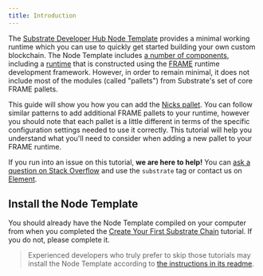```yaml
---
title: Introduction
---
```


The
[Substrate Developer Hub Node Template](https://github.com/substrate-developer-hub/substrate-node-template)
provides a minimal working runtime which you can use to quickly get started building your own custom
blockchain. The Node Template includes [a number of components](../../index#architecture), including
a [runtime](../../knowledgebase/getting-started/glossary#runtime) that is constructed using the
[FRAME](../../knowledgebase/runtime/frame) runtime development framework. However, in order to
remain minimal, it does not include most of the modules (called "pallets") from Substrate's set of
core FRAME pallets.

This guide will show you how you can add the
[Nicks pallet](https://substrate.dev/rustdocs/v2.0.0/pallet_nicks/index.html). You can follow
similar patterns to add additional FRAME pallets to your runtime, however you should note that each
pallet is a little different in terms of the specific configuration settings needed to use it
correctly. This tutorial will help you understand what you'll need to consider when adding a new
pallet to your FRAME runtime.

If you run into an issue on this tutorial, **we are here to help!** You can
[ask a question on Stack Overflow](https://stackoverflow.com/questions/tagged/substrate) and use the
`substrate` tag or contact us on
[Element](https://app.element.io/#/room/!HzySYSaIhtyWrwiwEV:matrix.org).

## Install the Node Template

You should already have the Node Template compiled on your computer from when you completed the
[Create Your First Substrate Chain](../../tutorials/create-your-first-substrate-chain/) tutorial. If
you do not, please complete it.

> Experienced developers who truly prefer to skip those tutorials may install the Node Template
> according to
> [the instructions in its readme](https://github.com/substrate-developer-hub/substrate-node-template#local-development).

